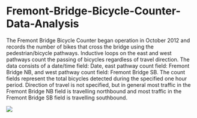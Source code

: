 # Fremont-Bridge-Bicycle-Counter-Data-Analysis
The Fremont Bridge Bicycle Counter began operation in October 2012 and records the number of bikes that cross the bridge using the pedestrian/bicycle pathways. Inductive loops on the east and west pathways count the passing of bicycles regardless of travel direction. The data consists of a date/time field: Date, east pathway count field: Fremont Bridge NB, and west pathway count field: Fremont Bridge SB. The count fields represent the total bicycles detected during the specified one hour period. Direction of travel is not specified, but in general most traffic in the Fremont Bridge NB field is travelling northbound and most traffic in the Fremont Bridge SB field is travelling southbound.



![](https://lh3.googleusercontent.com/-VlFp37sYgu0/XoCtqsAMHbI/AAAAAAAAnkg/j7JnsJxBcPEytx5Qqoizf8Aq3sj_uKRwgCK8BGAsYHg/s0/2020-03-29.png)
